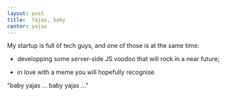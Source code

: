 ```yaml
---
layout: post
title:  Yajas, baby
center: yajas
---
```

My startup is full of tech guys, and one of those is at the same time:

* developping some server-side JS voodoo that will rock in a near future;

* in love with a meme you will hopefully recognise.

"baby yajas ... baby yajas ..."
